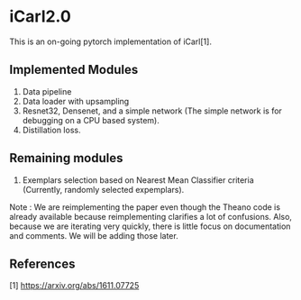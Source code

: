 # iCarl2.0
This is an on-going pytorch implementation of iCarl[1].
## Implemented Modules
1. Data pipeline
2. Data loader with upsampling
3. Resnet32, Densenet, and a simple network (The simple network is for debugging on a CPU based system).
4. Distillation loss.

## Remaining modules
1. Exemplars selection based on Nearest Mean Classifier criteria (Currently, randomly selected expemplars).

Note : We are reimplementing the paper even though the Theano code is already available because reimplementing clarifies a lot of confusions. Also, because we are iterating very quickly, there is little focus on documentation and comments. We will be adding those later.

## References
[1] https://arxiv.org/abs/1611.07725
